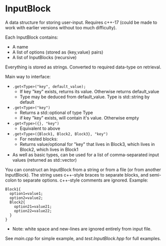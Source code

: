 # InputBlock

A data structure for storing user-input.
Requires c++-17 (could be made to work with earlier versions without too much difficulty).

Each InputBlock contains:

* A name
* A list of options (stored as {key,value} pairs)
* A list of InputBlocks (recursive)

Everything is stored as strings. Converted to required data-type on retrieval.

Main way to interface:

* ```.get<Type>("key", default_value);```
  * If key "key" exists, returns its value. Otherwise returns default_value
  * Type may be deduced from default_value. Type is std::string by default
* ```.get<Type>("key")```
  * Returns a std::optional of type Type
  * if key "key" exists, will contain it's value. Otherwise empty
* ```.get<Type>({}, "key")```
  * Equivalent to above
* ```.get<Type>({Block1, Block2, Block3}, "key")```
  * For nested blocks:
  * Returns value/optional for "key" that lives in Block3, which lives in Block2, which lives in Block1
* As well as basic types, can be used for a list of comma-separated input values (returned as std::vector)

You can construct an InputBlock from a string or from a file (or from another InputBlock).
The string uses c++-style braces to separate blocks, and semi-colon to separate options. c++-style comments are ignored.
Example:

```
Block1{
  option1=value1;
  option2=value2;
  Block2{
    option21=value21;
    option22=value22;
  }
}
```

* Note: white space and new-lines are ignored entirely from input file.

See _main.cpp_ for simple example, and _test.InputBlock.hpp_ for full examples.
